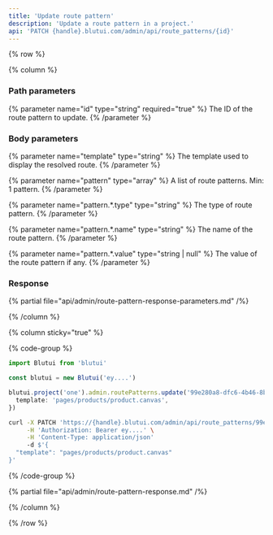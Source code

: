 ```yaml
---
title: 'Update route pattern'
description: 'Update a route pattern in a project.'
api: 'PATCH {handle}.blutui.com/admin/api/route_patterns/{id}'
---
```


{% row %}

{% column %}
### Path parameters

{% parameter name="id" type="string" required="true" %}
The ID of the route pattern to update.
{% /parameter %}

### Body parameters

{% parameter name="template" type="string" %}
The template used to display the resolved route.
{% /parameter %}

{% parameter name="pattern" type="array" %}
A list of route patterns. Min: 1 pattern.
{% /parameter %}

{% parameter name="pattern.*.type" type="string" %}
The type of route pattern.
{% /parameter %}

{% parameter name="pattern.*.name" type="string" %}
The name of the route pattern.
{% /parameter %}

{% parameter name="pattern.*.value" type="string | null" %}
The value of the route pattern if any.
{% /parameter %}

### Response

{% partial file="api/admin/route-pattern-response-parameters.md" /%}

{% /column %}

{% column sticky="true" %}

{% code-group %}

```ts {% process=false filename="Node.js" %}
import Blutui from 'blutui'

const blutui = new Blutui('ey....')

blutui.project('one').admin.routePatterns.update('99e280a8-dfc6-4b46-8b6a-3055187fe078', {
  template: 'pages/products/product.canvas',
})
```

```bash {% process=false filename="cURL" %}
curl -X PATCH 'https://{handle}.blutui.com/admin/api/route_patterns/99e280a8-dfc6-4b46-8b6a-3055187fe078' \
     -H 'Authorization: Bearer ey....' \
     -H 'Content-Type: application/json'
     -d $'{
  "template": "pages/products/product.canvas"
}'
```

{% /code-group %}

{% partial file="api/admin/route-pattern-response.md" /%}

{% /column %}

{% /row %}
